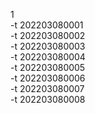 1  
-t 202203080001  
-t 202203080002  
-t 202203080003  
-t 202203080004  
-t 202203080005  
-t 202203080006  
-t 202203080007  
-t 202203080008  
